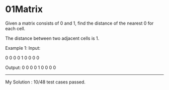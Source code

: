 # 01Matrix

Given a matrix consists of 0 and 1, find the distance of the nearest 0 for each cell.

The distance between two adjacent cells is 1.

Example 1: 
Input:

0 0 0
0 1 0
0 0 0

Output:
0 0 0
0 1 0
0 0 0

-----------------------------------------------------
My Solution : 10/48 test cases passed.
